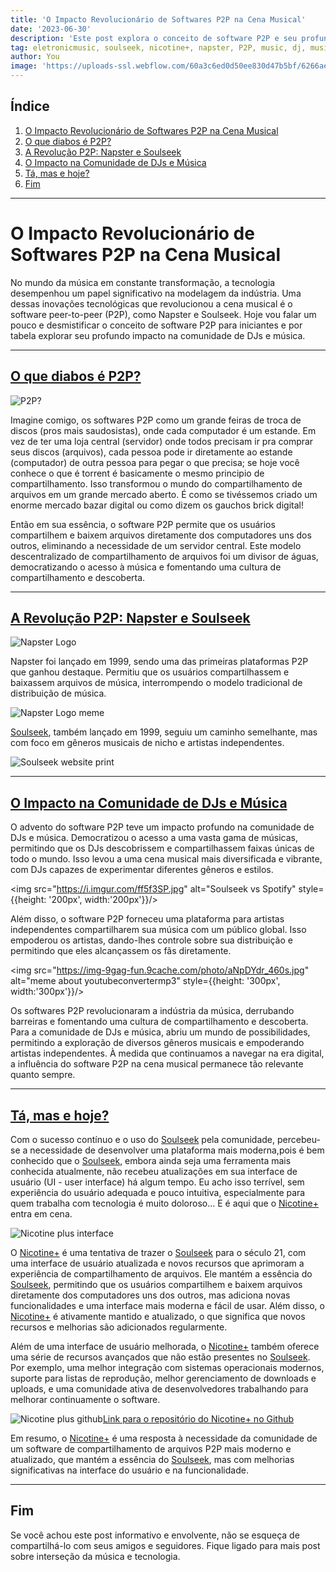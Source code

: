 ```yaml
---
title: 'O Impacto Revolucionário de Softwares P2P na Cena Musical'
date: '2023-06-30'
description: 'Este post explora o conceito de software P2P e seu profundo impacto na comunidade de DJs e música.'
tag: eletronicmusic, soulseek, nicotine+, napster, P2P, music, dj, musictech
author: You
image: 'https://uploads-ssl.webflow.com/60a3c6ed0d50ee830d47b5bf/6266ae53a8b4d759ff96e8f5_Blog2_cover.png'
---
```


## Índice

1. [O Impacto Revolucionário de Softwares P2P na Cena Musical](#o-impacto)
2. [O que diabos é P2P?](#o-que-diabos-é-p2p)
3. [A Revolução P2P: Napster e Soulseek](#a-revolução-p2p-napster-e-soulseek)
4. [O Impacto na Comunidade de DJs e Música](#o-impacto-na-comunidade-de-djs-e-música)
5. [Tá, mas e hoje?](#ta-mas-e-hoje)
6. [Fim](#fim)
___

<a id="o-impacto"></a>
# O Impacto Revolucionário de Softwares P2P na Cena Musical

No mundo da música em constante transformação, a tecnologia desempenhou um papel significativo na modelagem da indústria. Uma dessas inovações tecnológicas que revolucionou a cena musical é o software peer-to-peer (P2P), como Napster e Soulseek. Hoje vou falar um pouco e desmistificar o conceito de software P2P para iniciantes e por tabela explorar seu profundo impacto na comunidade de DJs e música.

___

<a id="o-que-diabos-é-p2p"></a>
## [O que diabos é P2P?](#o-que-diabos-é-p2p)

![P2P?](https://uploads-ssl.webflow.com/60a3c6ed0d50ee830d47b5bf/6266ae53a8b4d759ff96e8f5_Blog2_cover.png)

Imagine comigo, os softwares P2P como um grande feiras de troca de discos (pros mais saudosistas), onde cada computador é um estande. Em vez de ter uma loja central (servidor) onde todos precisam ir pra comprar seus discos (arquivos), cada pessoa pode ir diretamente ao estande (computador) de outra pessoa para pegar o que precisa; se hoje você conhece o que é torrent é basicamente o mesmo principio de compartilhamento. Isso transformou o mundo do compartilhamento de arquivos em um grande mercado aberto. É como se tivéssemos criado um enorme mercado bazar digital ou como dizem os gauchos brick digital!

Então em sua essência, o software P2P permite que os usuários compartilhem e baixem arquivos diretamente dos computadores uns dos outros, eliminando a necessidade de um servidor central. Este modelo descentralizado de compartilhamento de arquivos foi um divisor de águas, democratizando o acesso à música e fomentando uma cultura de compartilhamento e descoberta.

___

<a id="a-revolução-p2p-napster-e-soulseek"></a>
## [A Revolução P2P: Napster e Soulseek](#a-revolução-p2p-napster-e-soulseek)

![Napster Logo](/images/napsterlogo.png)

Napster foi lançado em 1999, sendo uma das primeiras plataformas P2P que ganhou destaque. Permitiu que os usuários compartilhassem e baixassem arquivos de música, interrompendo o modelo tradicional de distribuição de música. 

![Napster Logo meme](https://i.imgflip.com/3r0d69.jpg)

[Soulseek](http://www.slsknet.org/news/node/1), também lançado em 1999, seguiu um caminho semelhante, mas com foco em gêneros musicais de nicho e artistas independentes.

<img src="https://www.wikihow.com/images_en/thumb/0/0a/Optimize-Soulseek-for-Downloading-Music-Step-1-Version-5.jpg/v4-460px-Optimize-Soulseek-for-Downloading-Music-Step-1-Version-5.jpg" alt="Soulseek website print" />

___

<a id="o-impacto-na-comunidade-de-djs-e-música"></a>
## [O Impacto na Comunidade de DJs e Música](#o-impacto-na-comunidade-de-djs-e-música)

O advento do software P2P teve um impacto profundo na comunidade de DJs e música. Democratizou o acesso a uma vasta gama de músicas, permitindo que os DJs descobrissem e compartilhassem faixas únicas de todo o mundo. Isso levou a uma cena musical mais diversificada e vibrante, com DJs capazes de experimentar diferentes gêneros e estilos.

<img src="https://i.imgur.com/ff5f3SP.jpg" alt="Soulseek vs Spotify" style={{height: '200px', width:'200px'}}/>

Além disso, o software P2P forneceu uma plataforma para artistas independentes compartilharem sua música com um público global. Isso empoderou os artistas, dando-lhes controle sobre sua distribuição e permitindo que eles alcançassem os fãs diretamente.

<img src="https://img-9gag-fun.9cache.com/photo/aNpDYdr_460s.jpg" alt="meme about youtubeconvertermp3" style={{height: '300px', width:'300px'}}/>

Os softwares P2P revolucionaram a indústria da música, derrubando barreiras e fomentando uma cultura de compartilhamento e descoberta. Para a comunidade de DJs e música, abriu um mundo de possibilidades, permitindo a exploração de diversos gêneros musicais e empoderando artistas independentes. À medida que continuamos a navegar na era digital, a influência do software P2P na cena musical permanece tão relevante quanto sempre.

___

<a id="ta-mas-e-hoje"></a>
## [Tá, mas e hoje?](#ta-mas-e-hoje)

Com o sucesso contínuo e o uso do [Soulseek](http://www.slsknet.org/news/node/1) pela comunidade, percebeu-se a necessidade de desenvolver uma plataforma mais moderna,pois é bem conhecido que o [Soulseek](http://www.slsknet.org/news/node/1), embora ainda seja uma ferramenta mais conhecida atualmente, não recebeu atualizações em sua interface de usuário (UI - user interface) há algum tempo. Eu acho isso terrível, sem experiência do usuário adequada e pouco intuitiva, especialmente para quem trabalha com tecnologia é muito doloroso... E é aqui que o [Nicotine+](https://nicotine-plus.org) entra em cena.

<img src="https://i.ytimg.com/vi/A5I605hVjGg/maxresdefault.jpg" alt="Nicotine plus interface" />


O [Nicotine+](https://nicotine-plus.org) é uma tentativa de trazer o [Soulseek](http://www.slsknet.org/news/node/1) para o século 21, com uma interface de usuário atualizada e novos recursos que aprimoram a experiência de compartilhamento de arquivos. Ele mantém a essência do [Soulseek](http://www.slsknet.org/news/node/1), permitindo que os usuários compartilhem e baixem arquivos diretamente dos computadores uns dos outros, mas adiciona novas funcionalidades e uma interface mais moderna e fácil de usar. Além disso, o [Nicotine+](https://nicotine-plus.org) é ativamente mantido e atualizado, o que significa que novos recursos e melhorias são adicionados regularmente.

Além de uma interface de usuário melhorada, o [Nicotine+](https://nicotine-plus.org) também oferece uma série de recursos avançados que não estão presentes no [Soulseek](http://www.slsknet.org/news/node/1). Por exemplo, uma melhor integração com sistemas operacionais modernos, suporte para listas de reprodução, melhor gerenciamento de downloads e uploads, e uma comunidade ativa de desenvolvedores trabalhando para melhorar continuamente o software.

<img src="/images/nicotine-plus-print-github.png" alt="Nicotine plus github" />[Link para o repositório do Nicotine+ no Github](https://github.com/nicotine-plus/nicotine-plus)

Em resumo, o [Nicotine+](https://nicotine-plus.org) é uma resposta à necessidade da comunidade de um software de compartilhamento de arquivos P2P mais moderno e atualizado, que mantém a essência do [Soulseek](http://www.slsknet.org/news/node/1), mas com melhorias significativas na interface do usuário e na funcionalidade.

___

<a id="fim"></a>
## Fim
Se você achou este post informativo e envolvente, não se esqueça de compartilhá-lo com seus amigos e seguidores. Fique ligado para mais post sobre interseção da música e tecnologia.